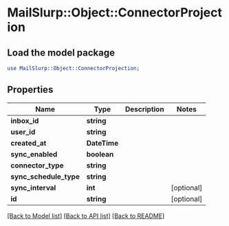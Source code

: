 # MailSlurp::Object::ConnectorProjection

## Load the model package
```perl
use MailSlurp::Object::ConnectorProjection;
```

## Properties
Name | Type | Description | Notes
------------ | ------------- | ------------- | -------------
**inbox_id** | **string** |  | 
**user_id** | **string** |  | 
**created_at** | **DateTime** |  | 
**sync_enabled** | **boolean** |  | 
**connector_type** | **string** |  | 
**sync_schedule_type** | **string** |  | 
**sync_interval** | **int** |  | [optional] 
**id** | **string** |  | [optional] 

[[Back to Model list]](../README#documentation-for-models) [[Back to API list]](../README#documentation-for-api-endpoints) [[Back to README]](../README)


